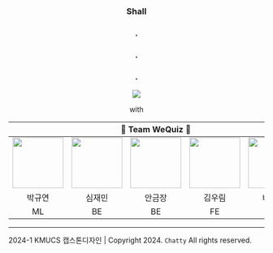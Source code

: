 <div align='center'>
<h3>Shall</h3>

<h3>.</h3>
<h3>.</h3>
<h3>.</h3>
<img src="https://github.com/Team-WeQuiz/.github/blob/main/profile/wequiz.PNG">

<p>with</p>
  
<table>
    <thead>
        <tr></tr>
            <th colspan="5"> 🚀 Team WeQuiz 🚀 </th>
        </tr>
    </thead>
    <tbody>
        <tr>
          <tr>
            <td align='center'><a href="https://github.com/noooey"><img src="https://avatars.githubusercontent.com/u/66217855?v=4" width="100" height="100"></td>
            <td align='center'><a href="https://github.com/cherry031"><img src="https://avatars.githubusercontent.com/u/66215132?v=4" width="100" height="100"></td>
            <td align='center'><a href="https://github.com/koomchang"><img src="https://avatars.githubusercontent.com/u/90228925?v=4" width="100" height="100"></td>
            <td align='center'><a href="https://github.com/KRimwoo"><img src="https://avatars.githubusercontent.com/u/66295173?v=4" width="100" height="100"></td>
            <td align='center'><a href="https://github.com/ryanbae94"><img src="https://avatars.githubusercontent.com/u/122738447?v=4" width="100" height="100"></td>
          </tr>
          <tr>
            <td align='center'>박규연</td>
            <td align='center'>심재민</td>
            <td align='center'>안금장</td>
            <td align='center'>김우림</td>
            <td align='center'>배준형</td>
          </tr>
          <tr>
            <td align='center'>ML</td>
            <td align='center'>BE</td>
            <td align='center'>BE</td>
            <td align='center'>FE</td>
            <td align='center'>FE</td>
          </tr>
        </tr>
    </tbody>
</table>

</div> 

---

2024-1 KMUCS 캡스톤디자인 | Copyright 2024. `Chatty` All rights reserved.
